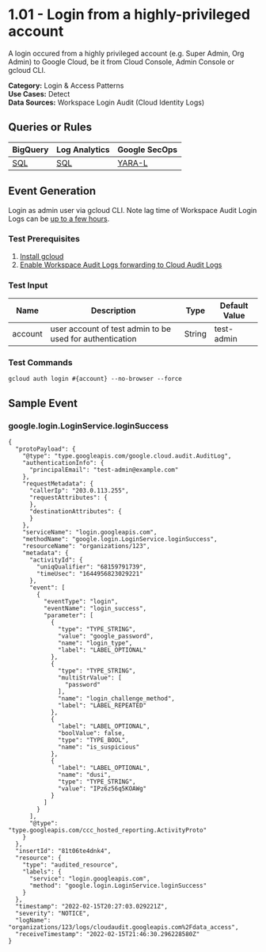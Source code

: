 # 1.01 - Login from a highly-privileged account
A login occured from a highly privileged account (e.g. Super Admin, Org Admin) to Google Cloud,
be it from Cloud Console, Admin Console or gcloud CLI. 


**Category:** Login & Access Patterns
</br>
**Use Cases:** Detect
</br>
**Data Sources:** Workspace Login Audit (Cloud Identity Logs)
</br>



## Queries or Rules
BigQuery | Log Analytics | Google SecOps
--- | --- | ---
[SQL](../../backends/bigquery/sql/1_01_login_highly_privileged_account.sql) | [SQL](../../backends/log_analytics/sql/1_01_login_highly_privileged_account.sql) | [YARA-L](../../backends/chronicle/yaral/1_01_login_highly_privileged_account.yaral)

## Event Generation

Login as admin user via gcloud CLI.
Note lag time of Workspace Audit Login Logs can be [up to a few hours](https://support.google.com/a/answer/7061566?hl=en).





### Test Prerequisites
1. [Install gcloud](https://cloud.google.com/sdk/docs/install)
1. [Enable Workspace Audit Logs forwarding to Cloud Audit Logs](https://cloud.google.com/logging/docs/audit/configure-gsuite-audit-logs)


### Test Input
| Name | Description | Type | Default Value |
|------|-------------|------|---------------|
| account | user account of test admin to be used for authentication | String | test-admin|

### Test Commands
```
gcloud auth login #{account} --no-browser --force
```



## Sample Event


### google.login.LoginService.loginSuccess
```
{
  "protoPayload": {
    "@type": "type.googleapis.com/google.cloud.audit.AuditLog",
    "authenticationInfo": {
      "principalEmail": "test-admin@example.com"
    },
    "requestMetadata": {
      "callerIp": "203.0.113.255",
      "requestAttributes": {
      },
      "destinationAttributes": {
      }
    },
    "serviceName": "login.googleapis.com",
    "methodName": "google.login.LoginService.loginSuccess",
    "resourceName": "organizations/123",
    "metadata": {
      "activityId": {
        "uniqQualifier": "68159791739",
        "timeUsec": "1644956823029221"
      },
      "event": [
        {
          "eventType": "login",
          "eventName": "login_success",
          "parameter": [
            {
              "type": "TYPE_STRING",
              "value": "google_password",
              "name": "login_type",
              "label": "LABEL_OPTIONAL"
            },
            {
              "type": "TYPE_STRING",
              "multiStrValue": [
                "password"
              ],
              "name": "login_challenge_method",
              "label": "LABEL_REPEATED"
            },
            {
              "label": "LABEL_OPTIONAL",
              "boolValue": false,
              "type": "TYPE_BOOL",
              "name": "is_suspicious"
            },
            {
              "label": "LABEL_OPTIONAL",
              "name": "dusi",
              "type": "TYPE_STRING",
              "value": "IPz6z56q5KOAWg"
            }
          ]
        }
      ],
      "@type": "type.googleapis.com/ccc_hosted_reporting.ActivityProto"
    }
  },
  "insertId": "81t06te4dnk4",
  "resource": {
    "type": "audited_resource",
    "labels": {
      "service": "login.googleapis.com",
      "method": "google.login.LoginService.loginSuccess"
    }
  },
  "timestamp": "2022-02-15T20:27:03.029221Z",
  "severity": "NOTICE",
  "logName": "organizations/123/logs/cloudaudit.googleapis.com%2Fdata_access",
  "receiveTimestamp": "2022-02-15T21:46:30.296228580Z"
}
```


